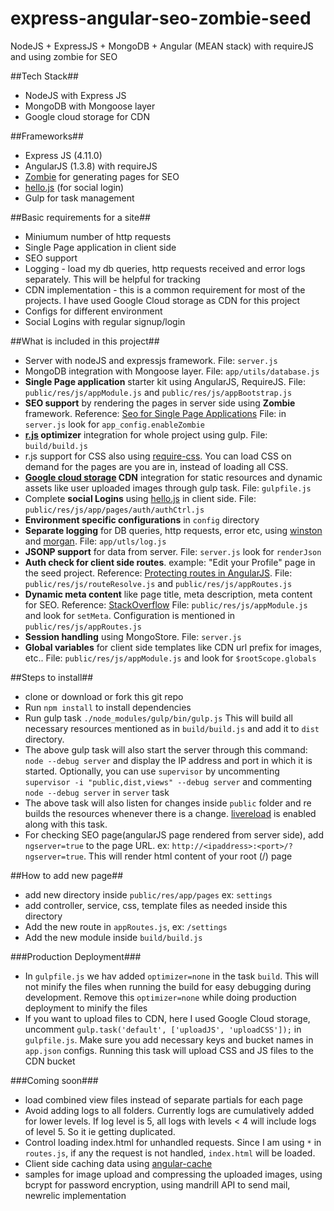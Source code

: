 # express-angular-seo-zombie-seed
NodeJS + ExpressJS + MongoDB + Angular (MEAN stack) with requireJS and using zombie for SEO

##Tech Stack##

- NodeJS with Express JS
- MongoDB with Mongoose layer
- Google cloud storage for CDN

##Frameworks##

- Express JS (4.11.0)
- AngularJS (1.3.8) with requireJS
- [Zombie](https://github.com/assaf/zombie "Zombie") for generating pages for SEO
- [hello.js](http://adodson.com/hello.js/ "hello.js") (for social login)
- Gulp for task management

##Basic requirements for a site##

- Miniumum number of http requests
- Single Page application in client side
- SEO support
- Logging - load my db queries, http requests received and error logs separately. This will be helpful for tracking
- CDN implementation - this is a common requirement for most of the projects. I have used Google Cloud storage as CDN for this project
- Configs for different environment
- Social Logins with regular signup/login

##What is included in this project##

- Server with nodeJS and expressjs framework. File: `server.js`
- MongoDB integration with Mongoose layer. File: `app/utils/database.js`
- **Single Page application** starter kit using AngularJS, RequireJS. File: `public/res/js/appModule.js` and `public/res/js/appBootstrap.js`
- **SEO support** by rendering the pages in server side using **Zombie** framework. Reference: [Seo for Single Page Applications](http://www.intridea.com/blog/2014/9/18/seo-for-single-page-applications) File: in `server.js` look for `app_config.enableZombie`
- **[r.js](http://requirejs.org/docs/optimization.html) optimizer** integration for whole project using gulp. File: `build/build.js`
- r.js support for CSS also using [require-css](https://github.com/guybedford/require-css). You can load CSS on demand for the pages are you are in, instead of loading all CSS.
- **[Google cloud storage](https://cloud.google.com/storage/) CDN** integration for static resources and dynamic assets like user uploaded images through gulp task. File: `gulpfile.js`
- Complete **social Logins** using [hello.js](http://adodson.com/hello.js/) in client side. File: `public/res/js/app/pages/auth/authCtrl.js`
- **Environment specific configurations** in `config` directory
- **Separate logging** for DB queries, http requests, error etc, using [winston](https://github.com/flatiron/winston) and [morgan](https://github.com/expressjs/morgan). File: `app/utls/log.js`
- **JSONP support** for data from server. File: `server.js` look for `renderJson`
- **Auth check for client side routes**. example: "Edit your Profile" page in the seed project. Reference: [Protecting routes in AngularJS](http://blog.john.mayonvolcanosoftware.com/protecting-routes-in-angularjs/). File: `public/res/js/routeResolve.js` and `public/res/js/appRoutes.js`
- **Dynamic meta content** like page title, meta description, meta content for SEO. Reference: [StackOverflow](http://stackoverflow.com/questions/12506329/how-to-dynamically-change-header-based-on-angularjs-partial-view) File: `public/res/js/appModule.js` and look for `setMeta`. Configuration is mentioned in `public/res/js/appRoutes.js`
- **Session handling** using MongoStore. File: `server.js`
- **Global variables** for client side templates like CDN url prefix for images, etc.. File: `public/res/js/appModule.js` and look for `$rootScope.globals`

##Steps to install##

- clone or download or fork this git repo
- Run ```npm install``` to install dependencies
- Run gulp task ```./node_modules/gulp/bin/gulp.js``` This will build all necessary resources mentioned as in ```build/build.js``` and add it to `dist` directory. 
- The above gulp task will also start the server through this command: `node --debug server` and display the IP address and port in which it is started. Optionally, you can use `supervisor` by uncommenting `supervisor -i "public,dist,views" --debug server` and commenting `node --debug server` in `server` task
- The above task will also listen for changes inside `public` folder and re builds the resources whenever there is a change. [livereload](https://chrome.google.com/webstore/detail/livereload/jnihajbhpnppcggbcgedagnkighmdlei?hl=en) is enabled along with this task.
- For checking SEO page(angularJS page rendered from server side), add ```ngserver=true``` to the page URL. ex: `http://<ipaddress>:<port>/?ngserver=true`. This will render html content of your root (/) page


##How to add new page##

- add new directory inside ```public/res/app/pages``` ex: `settings`
- add controller, service, css, template files as needed inside this directory
- Add the new route in ```appRoutes.js```, ex: `/settings`
- Add the new module inside ```build/build.js```

###Production Deployment###

- In `gulpfile.js` we hav added `optimizer=none` in the task `build`. This will not minify the files when running the build for easy debugging during development. Remove this `optimizer=none` while doing production deployment to minify the files
- If you want to upload files to CDN, here I used Google Cloud storage, uncomment `gulp.task('default', ['uploadJS', 'uploadCSS']);` in `gulpfile.js`. Make sure you add necessary keys and bucket names in `app.json` configs. Running this task will upload CSS and JS files to the CDN bucket

###Coming soon###

- load combined view files instead of separate partials for each page
- Avoid adding logs to all folders. Currently logs are cumulatively added for lower levels. If log level is 5, all logs with levels < 4 will include logs of level 5. So it ie getting duplicated.
- Control loading index.html for unhandled requests. Since I am using `*` in `routes.js`, if any the request is not handled, `index.html` will be loaded.
- Client side caching data using [angular-cache](http://angular-data.pseudobry.com/documentation/api/angular-cache/angular-cache)
- samples for image upload and compressing the uploaded images, using bcrypt for password encryption, using mandrill API to send mail, newrelic implementation
